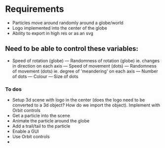 # Requirements
- Particles move around randomly around a globe/world
- Logo implemented into the center of the globe
- Ability to export in high res or as an svg


## Need to be able to control these variables:
- Speed of rotation (globe)
— Randomness of rotation (globe) ie. changes in direction on each axis
— Speed of movement (dots)
— Randomness of movement (dots) ie. degree of 'meandering' on each axis
— Number of dots
— Colour
— Size of dots


### To dos

- Setup 3d scene with logo in the center (does the logo need to be converted to a 3d object? How do we import the object). 
	Implement with Orbit controls
- Get a particle into the scene
- Animate the particle around the globe
- Add a trail/tail to the particle 
- Enable a GUI
- Use Orbit controls
-
 
